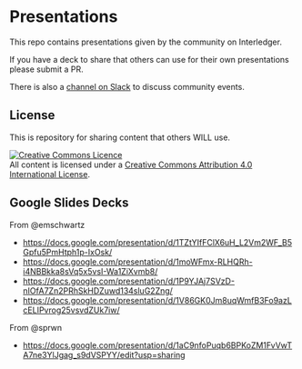 # Presentations

This repo contains presentations given by the community on Interledger.

If you have a deck to share that others can use for their own presentations please submit a PR.

There is also a [channel on Slack](https://interledger.slack.com/messages/CHC2A27HR) to discuss community events.

## License

This is repository for sharing content that others WILL use. 

<a rel="license" href="http://creativecommons.org/licenses/by/4.0/"><img alt="Creative Commons Licence" style="border-width:0" src="https://i.creativecommons.org/l/by/4.0/88x31.png" /></a><br />All content is licensed under a <a rel="license" href="http://creativecommons.org/licenses/by/4.0/">Creative Commons Attribution 4.0 International License</a>.

## Google Slides Decks

From @emschwartz

- https://docs.google.com/presentation/d/1TZtYIfFClX6uH_L2Vm2WF_B5Gpfu5PmHtph1p-IxOsk/
- https://docs.google.com/presentation/d/1moWFmx-RLHQRh-i4NBBkka8sVq5x5vsI-Wa1ZiXvmb8/
- https://docs.google.com/presentation/d/1P9YJAj7SVzD-nIOfA7Zn2PRhSkHDZuwd134sluG2Zng/
- https://docs.google.com/presentation/d/1V86GK0Jm8uqWmfB3Fo9azLcELIPvrog25vsvdZUk7iw/

From @sprwn

- https://docs.google.com/presentation/d/1aC9nfoPuqb6BPKoZM1FvVwTA7ne3YlJgag_s9dVSPYY/edit?usp=sharing
